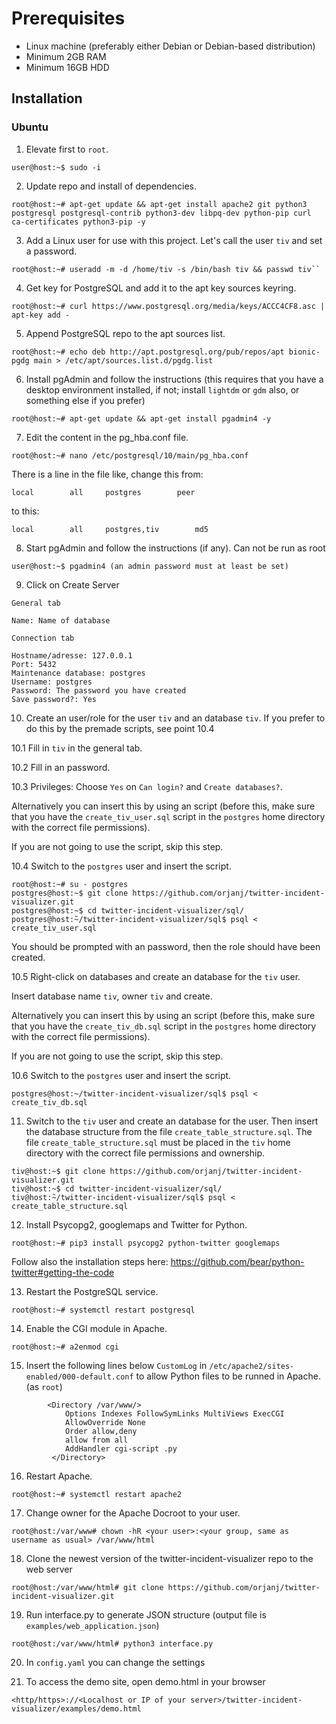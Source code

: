 # Prerequisites

* Linux machine (preferably either Debian or Debian-based distribution)
* Minimum 2GB RAM
* Minimum 16GB HDD

Installation
---------------
### Ubuntu

1. Elevate first to ``root``.
```
user@host:~$ sudo -i
```
2. Update repo and install of dependencies.
```
root@host:~# apt-get update && apt-get install apache2 git python3 postgresql postgresql-contrib python3-dev libpq-dev python-pip curl ca-certificates python3-pip -y
```

3. Add a Linux user for use with this project. Let's call the user ``tiv`` and set a password.
```
root@host:~# useradd -m -d /home/tiv -s /bin/bash tiv && passwd tiv``
```

4. Get key for PostgreSQL and add it to the apt key sources keyring.
```
root@host:~# curl https://www.postgresql.org/media/keys/ACCC4CF8.asc | apt-key add -
```

5. Append PostgreSQL repo to the apt sources list.
```
root@host:~# echo deb http://apt.postgresql.org/pub/repos/apt bionic-pgdg main > /etc/apt/sources.list.d/pgdg.list
```

6. Install pgAdmin and follow the instructions (this requires that you have a desktop environment installed, if not; install `lightdm` or `gdm` also, or something else if you prefer)
```
root@host:~# apt-get update && apt-get install pgadmin4 -y
```

7. Edit the content in the pg_hba.conf file.
```
root@host:~# nano /etc/postgresql/10/main/pg_hba.conf
```

There is a line in the file like, change this from:

```local		all		postgres		peer```

to this:

```local		all		postgres,tiv		md5```

8. Start pgAdmin and follow the instructions (if any). Can not be run as root
```
user@host:~$ pgadmin4 (an admin password must at least be set)
```

9. Click on Create Server
```
General tab

Name: Name of database

Connection tab

Hostname/adresse: 127.0.0.1
Port: 5432
Maintenance database: postgres
Username: postgres
Password: The password you have created
Save password?: Yes 
```

10. Create an user/role for the user `tiv` and an database `tiv`. If you prefer to do this by the premade scripts, see point 10.4

10.1 Fill in `tiv` in the general tab.

10.2 Fill in an password.

10.3 Privileges: Choose `Yes` on `Can login?` and `Create databases?`.


Alternatively you can insert this by using an script (before this, make sure that you have the `create_tiv_user.sql` script in the `postgres` home directory with the correct file permissions).

If you are not going to use the script, skip this step.

10.4 Switch to the `postgres` user and insert the script.

```
root@host:~# su - postgres
postgres@host:~$ git clone https://github.com/orjanj/twitter-incident-visualizer.git
postgres@host:~$ cd twitter-incident-visualizer/sql/
postgres@host:̃~/twitter-incident-visualizer/sql$ psql < create_tiv_user.sql
```

You should be prompted with an password, then the role should have been created.

10.5 Right-click on databases and create an database for the `tiv` user.

Insert database name `tiv`, owner `tiv` and create.


Alternatively you can insert this by using an script (before this, make sure that you have the `create_tiv_db.sql` script in the `postgres` home directory with the correct file permissions).

If you are not going to use the script, skip this step.

10.6 Switch to the `postgres` user and insert the script.

```
postgres@host:~/twitter-incident-visualizer/sql$ psql < create_tiv_db.sql
```

11. Switch to the `tiv` user and create an database for the user. Then insert the database structure from the file `create_table_structure.sql`. The file `create_table_structure.sql` must be placed in the `tiv` home directory with the correct file permissions and ownership.

```
tiv@host:~$ git clone https://github.com/orjanj/twitter-incident-visualizer.git
tiv@host:~$ cd twitter-incident-visualizer/sql/
tiv@host:̃~/twitter-incident-visualizer/sql$ psql < create_table_structure.sql
```

12. Install Psycopg2, googlemaps and Twitter for Python.

```
root@host:~# pip3 install psycopg2 python-twitter googlemaps
```

Follow also the installation steps here: https://github.com/bear/python-twitter#getting-the-code

13. Restart the PostgreSQL service.
```
root@host:~# systemctl restart postgresql
```

14. Enable the CGI module in Apache.
```
root@host:~# a2enmod cgi
```

15. Insert the following lines below ``CustomLog`` in ``/etc/apache2/sites-enabled/000-default.conf`` to allow Python files to be runned in Apache. (as ``root``)

```
        <Directory /var/www/>
            Options Indexes FollowSymLinks MultiViews ExecCGI
            AllowOverride None
            Order allow,deny
            allow from all
            AddHandler cgi-script .py
         </Directory>
```

16. Restart Apache.

```
root@host:~# systemctl restart apache2
```

17. Change owner for the Apache Docroot to your user.
```
root@host:/var/www# chown -hR <your user>:<your group, same as username as usual> /var/www/html
```

18. Clone the newest version of the twitter-incident-visualizer repo to the web server
```
root@host:/var/www/html# git clone https://github.com/orjanj/twitter-incident-visualizer.git
```
19. Run interface.py to generate JSON structure (output file is `examples/web_application.json`)
```
root@host:/var/www/html# python3 interface.py
```
20. In `config.yaml` you can change the settings 

21. To access the demo site, open demo.html in your browser
```
<http/https>://<Localhost or IP of your server>/twitter-incident-visualizer/examples/demo.html
```
